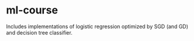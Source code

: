 # ml-course
Includes implementations of logistic regression optimized by SGD (and GD) and decision tree classifier.
